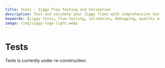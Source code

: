 ```yaml
---
title: Tests - Ziggy Flow Testing and Validation
description: Test and validate your Ziggy flows with comprehensive testing tools. Learn flow testing, debugging, and quality assurance techniques.
keywords: [ziggy tests, flow testing, validation, debugging, quality assurance, automation testing]
image: /img/ziggy-logo-light.webp
---
```


# Tests

Tests is currently under re-construction.